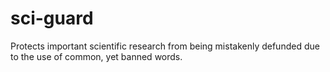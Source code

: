 # sci-guard
Protects important scientific research from being mistakenly defunded due to the use of common, yet banned words. 
